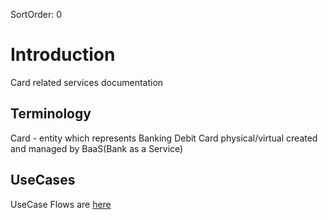 SortOrder: 0
# Introduction

Card related services documentation


## Terminology

Card - entity which represents Banking Debit Card physical/virtual created and managed by BaaS(Bank as a Service)

## UseCases

UseCase Flows are [here](/docs/./flows.md)
